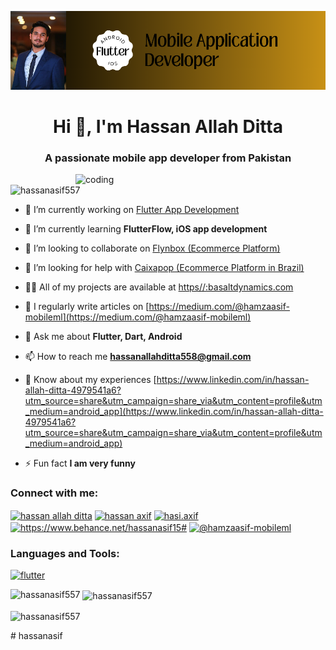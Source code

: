 ![logo](https://github.com/hassanasif557/hassanasif/blob/main/Mobile%20Application%20Developer.png)
<h1 align="center">Hi 👋, I'm Hassan Allah Ditta</h1>
<h3 align="center">A passionate mobile app developer from Pakistan</h3>

<img align="right" alt="coding" width="400" src="https://cdn.dribbble.com/users/1603428/screenshots/4158705/mob-dev.gif">

<p align="left"> <img src="https://komarev.com/ghpvc/?username=hassanasif557&label=Profile%20views&color=0e75b6&style=flat" alt="hassanasif557" /> </p>

- 🔭 I’m currently working on [Flutter App Development](https://drive.google.com/file/d/1zt5Dz_a4zvAL_H2E0upue-oP-hFaPqdk/view?usp=drive_link)

- 🌱 I’m currently learning **FlutterFlow, iOS app development**

- 👯 I’m looking to collaborate on [Flynbox (Ecommerce Platform)](https://drive.google.com/file/d/1zzBYfMbI6Amac5eJEOggvAiNDfcyY0I8/view?usp=drive_link)

- 🤝 I’m looking for help with [Caixapop (Ecommerce Platform in Brazil)](https://drive.google.com/file/d/1k1UG9AABxkWtjVUqbVEp5H7WJaKQ-Sgc/view?usp=drive_link)

- 👨‍💻 All of my projects are available at [https//:basaltdynamics.com](https//:basaltdynamics.com)

- 📝 I regularly write articles on [https://medium.com/@hamzaasif-mobileml](https://medium.com/@hamzaasif-mobileml)

- 💬 Ask me about **Flutter, Dart, Android**

- 📫 How to reach me **hassanallahditta558@gmail.com**

- 📄 Know about my experiences [https://www.linkedin.com/in/hassan-allah-ditta-4979541a6?utm_source=share&utm_campaign=share_via&utm_content=profile&utm_medium=android_app](https://www.linkedin.com/in/hassan-allah-ditta-4979541a6?utm_source=share&utm_campaign=share_via&utm_content=profile&utm_medium=android_app)

- ⚡ Fun fact **I am very funny**

<h3 align="left">Connect with me:</h3>
<p align="left">
<a href="https://linkedin.com/in/hassan allah ditta" target="blank"><img align="center" src="https://raw.githubusercontent.com/rahuldkjain/github-profile-readme-generator/master/src/images/icons/Social/linked-in-alt.svg" alt="hassan allah ditta" height="30" width="40" /></a>
<a href="https://fb.com/hassan axif" target="blank"><img align="center" src="https://raw.githubusercontent.com/rahuldkjain/github-profile-readme-generator/master/src/images/icons/Social/facebook.svg" alt="hassan axif" height="30" width="40" /></a>
<a href="https://instagram.com/hasi.axif" target="blank"><img align="center" src="https://raw.githubusercontent.com/rahuldkjain/github-profile-readme-generator/master/src/images/icons/Social/instagram.svg" alt="hasi.axif" height="30" width="40" /></a>
<a href="https://www.behance.net/https://www.behance.net/hassanasif15#" target="blank"><img align="center" src="https://raw.githubusercontent.com/rahuldkjain/github-profile-readme-generator/master/src/images/icons/Social/behance.svg" alt="https://www.behance.net/hassanasif15#" height="30" width="40" /></a>
<a href="https://medium.com/@hamzaasif-mobileml" target="blank"><img align="center" src="https://raw.githubusercontent.com/rahuldkjain/github-profile-readme-generator/master/src/images/icons/Social/medium.svg" alt="@hamzaasif-mobileml" height="30" width="40" /></a>
</p>

<h3 align="left">Languages and Tools:</h3>
<p align="left"> <a href="https://flutter.dev" target="_blank" rel="noreferrer"> <img src="https://www.vectorlogo.zone/logos/flutterio/flutterio-icon.svg" alt="flutter" width="40" height="40"/> </a> </p>

<p><img align="left" src="https://github-readme-stats.vercel.app/api/top-langs?username=hassanasif557&show_icons=true&locale=en&layout=compact" alt="hassanasif557" /></p>

<p>&nbsp;<img align="center" src="https://github-readme-stats.vercel.app/api?username=hassanasif557&show_icons=true&locale=en" alt="hassanasif557" /></p>

<p><img align="center" src="https://github-readme-streak-stats.herokuapp.com/?user=hassanasif557&" alt="hassanasif557" /></p>
# hassanasif
